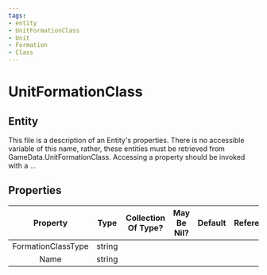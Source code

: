 ```yaml
---
tags:
- entity
- UnitFormationClass
- Unit
- Formation
- Class
---
```

# UnitFormationClass
## Entity
This file is a description of an Entity's properties. There is no accessible variable of this name, rather, these entities must be retrieved from GameData.UnitFormationClass. Accessing a property should be invoked with a `.`.
## Properties
|	Property	|	Type	|	Collection Of Type?	|	May Be Nil?	|	Default	|	References	|	Key	|	Notes	|
|	:-:	|	:-:	|	:-:	|	:-:	|	:-:	|	:-:	|	:-:	|	-:	|
|	FormationClassType	|	string	|		|		|		|		|		|	|
|	Name	|	string	|		|		|		|		|		|	|
